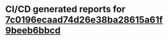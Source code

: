 # CI/CD generated reports for [7c0196ecaad74d26e38ba28615a61f9beeb6bbcd](https://github.com/hydephp/develop/commit/7c0196ecaad74d26e38ba28615a61f9beeb6bbcd)
